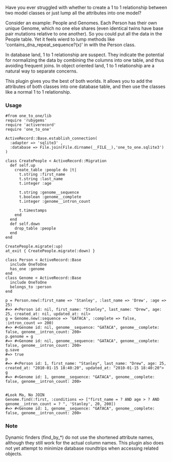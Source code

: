 Have you ever struggled with whether to create a 1 to 1 relationship between two model classes or just lump all the attributes into one model? 

Consider an example: People and Genomes. Each Person has their own unique Genome, which no one else shares (even identical twins have base pair mutations relative to one another). So you could put all the data in the People table. Yet it feels wierd to lump methods like 'contains_dna_repeat_sequence?(x)' in with the Person class.

In database land, 1 to 1 relationship are suspect. They indicate the potential for normalizing the data by combining the columns into one table, and thus avoiding frequent joins.
In object oriented land, 1 to 1 relationship are a natural way to separate concerns.

This plugin gives you the best of both worlds. It allows you to add the attributes of both classes into one database table, and then use the classes like a normal 1 to 1 relationship.

### Usage

    #from one_to_one/lib
    require 'rubygems'
    require 'activerecord'
    require 'one_to_one'

    ActiveRecord::Base.establish_connection(
      :adapter => 'sqlite3' ,
      :database => File.join(File.dirname(__FILE__),'one_to_one.sqlite3')
    )

    class CreatePeople < ActiveRecord::Migration
      def self.up
        create_table :people do |t|
          t.string :first_name
          t.string :last_name
          t.integer :age
          
          t.string :genome__sequence
          t.boolean :genome__complete
          t.integer :genome__intron_count

          t.timestamps
        end
      end
      def self.down
        drop_table :people
      end
    end

    CreatePeople.migrate(:up)
    at_exit { CreatePeople.migrate(:down) }

    class Person < ActiveRecord::Base
      include OneToOne
      has_one :genome
    end
    class Genome < ActiveRecord::Base
      include OneToOne
      belongs_to :person
    end

    p = Person.new(:first_name => 'Stanley', :last_name => 'Drew', :age => 25)
    #=> #<Person id: nil, first_name: "Stanley", last_name: "Drew", age: 25, created_at: nil, updated_at: nil>
    g = Genome.new(:sequence => 'GATACA', :complete => false, :intron_count => 200)
    #=> #<Genome id: nil, genome__sequence: "GATACA", genome__complete: false, genome__intron_count: 200>
    p.genome = g
    #=> #<Genome id: nil, genome__sequence: "GATACA", genome__complete: false, genome__intron_count: 200>
    g.save
    #=> true
    p
    #=> #<Person id: 1, first_name: "Stanley", last_name: "Drew", age: 25, created_at: "2010-01-15 18:40:20", updated_at: "2010-01-15 18:40:20">
    g
    #=> #<Genome id: 1, genome__sequence: "GATACA", genome__complete: false, genome__intron_count: 200>


    #Look Ma, No JOIN
    Genome.find(:first, :conditions => ["first_name = ? AND age > ? AND genome__intron_count = ? ", 'Stanley', 20, 200])
    #=> #<Genome id: 1, genome__sequence: "GATACA", genome__complete: false, genome__intron_count: 200>


### Note
Dynamic finders (find_by_*) do not use the shortened attribute names, although they still work for the actual column names.
This plugin also does not yet attempt to minimize database roundtrips when accessing related objects.
